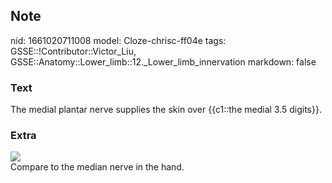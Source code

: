 ## Note
nid: 1661020711008
model: Cloze-chrisc-ff04e
tags: GSSE::!Contributor::Victor_Liu, GSSE::Anatomy::Lower_limb::12._Lower_limb_innervation
markdown: false

### Text
The medial plantar nerve supplies the skin over {{c1::the medial 3.5 digits}}.

### Extra
<img src="paste-7c71e031f7e69a52b4fec6208456732a9c1fa99d.jpg">
<div>
  Compare to the median nerve in the hand.
</div>
